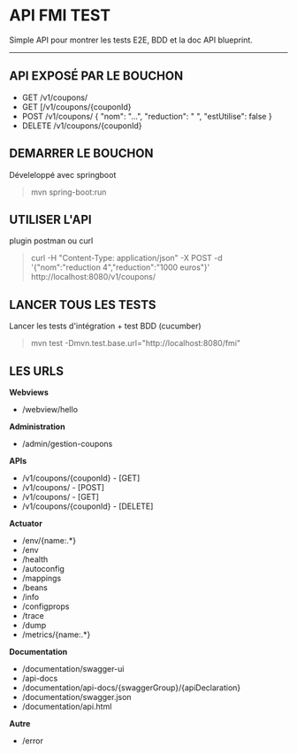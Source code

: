 API FMI TEST
===========

Simple API pour montrer les tests E2E, BDD et la doc API blueprint.

----------


API EXPOSÉ PAR LE BOUCHON
-------------------------------------

* GET /v1/coupons/
* GET [/v1/coupons/{couponId}
* POST /v1/coupons/   { "nom": "...", "reduction": "  ", "estUtilise": false }
* DELETE /v1/coupons/{couponId}


DEMARRER LE BOUCHON
------------------------------
Déveleloppé avec springboot

> mvn spring-boot:run

UTILISER L'API
------------------

plugin postman ou curl

> curl -H "Content-Type: application/json" -X POST -d '{"nom":"reduction 4","reduction":"1000 euros"}' http://localhost:8080/v1/coupons/

LANCER TOUS LES TESTS
------------------------------
Lancer les tests d'intégration + test BDD (cucumber)
> mvn test -Dmvn.test.base.url="http://localhost:8080/fmi"


LES URLS
--------

**Webviews**
* /webview/hello

**Administration**
* /admin/gestion-coupons

**APIs**
* /v1/coupons/{couponId} - [GET]
* /v1/coupons/ - [POST]
* /v1/coupons/ - [GET]
* /v1/coupons/{couponId} - [DELETE]

**Actuator**
* /env/{name:.*}
* /env
* /health
* /autoconfig
* /mappings
* /beans
* /info
* /configprops
* /trace
* /dump
* /metrics/{name:.*}

**Documentation**
* /documentation/swagger-ui
* /api-docs
* /documentation/api-docs/{swaggerGroup}/{apiDeclaration}
* /documentation/swagger.json
* /documentation/api.html

**Autre**
* /error